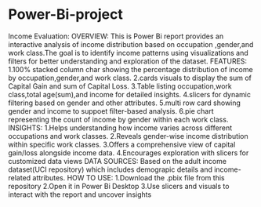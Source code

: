 # Power-Bi-project
Income Evaluation:
OVERVIEW:
This is Power Bi report provides an interactive analysis of income distribution based on occupation ,gender,and work class.The goal is to identify income patterns using visualizations and filters for better understanding and exploration of the dataset.
FEATURES:
1.100% stacked column char showing the percentage distribution of income by occupation,gender,and work class.
2.cards visuals to display the sum of Capital Gain and sum of Capital Loss.
3.Table listing occupation,work class,total age(sum),and income for detailed insights.
4.slicers for dynamic filtering based on gender and other attributes.
5.multi row card showing gender and income to suppoet filter-based analysis.
6.pie chart representing the count of income by gender within each work class.
INSIGHTS:
1.Helps understanding how income varies across different occupations and work classes.
2.Reveals gender-wise income distribution within specific work classes.
3.Offers a comprehensive view of capital gain/loss alongside income data.
4.Encourages exploration with slicers for customized data views
DATA SOURCES:
Based on the adult income dataset(UCI repository) which includes demograpic details and income-related attributes.
HOW TO USE:
1.Download the .pbix file from this repository
2.Open it in Power Bi Desktop
3.Use slicers and visuals to interact with the report and uncover insights
